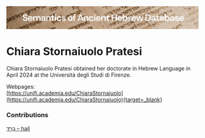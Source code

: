 <html><body><img id="banner" src="../../images/banners/banner.png" alt="banner" /></body></html>

# **Chiara Stornaiuolo Pratesi**


Chiara Stornaiuolo Pratesi obtained her doctorate in Hebrew Language in April 2024 at the Università degli Studi di Firenze.


Webpages:    
[https://unifi.academia.edu/ChiaraStornaiuolo](https://unifi.academia.edu/ChiaraStornaiuolo){target=_blank}    







 
### Contributions
[בָּרָד – hail](../words/barad.md)<br>